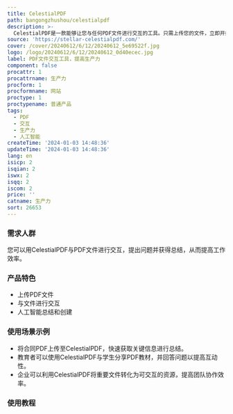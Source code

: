 ```yaml
---
title: CelestialPDF
path: bangongzhushou/celestialpdf
description: >-
  CelestialPDF是一款能够让您与任何PDF文件进行交互的工具。只需上传您的文件，立即开始提出问题。我们致力于为您提供最佳工具，以提升您的生产力。让人工智能为您总结和创建，让您可以专注于真正重要的工作。您可以通过免费计划或选择我们的专业计划开始使用CelestialPDF。上传您的PDF文件，我们将处理您的文件并准备好让您进行交互。CelestialPDF让您与PDF文件进行交谈变得前所未有的简单。
source: 'https://stellar-celestialpdf.com/'
cover: /cover/20240612/6/12/20240612_5e69522f.jpg
logo: /logo/20240612/6/12/20240612_0d40ecec.jpg
label: PDF文件交互工具，提高生产力
component: false
procattr: 1
procattrname: 生产力
procform: 1
procformname: 网站
proctype: 1
proctypename: 普通产品
tags:
  - PDF
  - 交互
  - 生产力
  - 人工智能
createTime: '2024-01-03 14:48:36'
updateTime: '2024-01-03 14:48:36'
lang: en
isicp: 2
isqian: 2
iswx: 2
isqq: 2
iscom: 2
price: ''
catname: 生产力
sort: 26653
---
```




### 需求人群
您可以用CelestialPDF与PDF文件进行交互，提出问题并获得总结，从而提高工作效率。

### 产品特色
- 上传PDF文件
- 与文件进行交互
- 人工智能总结和创建

### 使用场景示例
- 将合同PDF上传至CelestialPDF，快速获取关键信息进行总结。
- 教育者可以使用CelestialPDF与学生分享PDF教材，并回答问题以提高互动性。
- 企业可以利用CelestialPDF将重要文件转化为可交互的资源，提高团队协作效率。

### 使用教程


  
